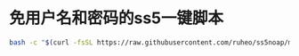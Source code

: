 # 免用户名和密码的ss5一键脚本

```bash
bash -c "$(curl -fsSL https://raw.githubusercontent.com/ruheo/ss5noap/main/install_dante.sh)"
```
